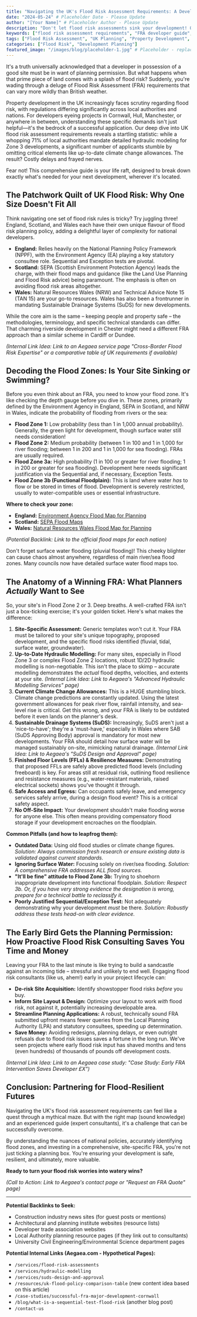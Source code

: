```yaml
---
title: "Navigating the UK's Flood Risk Assessment Requirements: A Developer's Guide"
date: "2024-05-24" # Placeholder Date - Please Update
author: "[Your Name]" # Placeholder Author - Please Update
description: "Don't let flood risk assessments sink your development! Our developer's guide demystifies UK FRA requirements, helping you save time, money, and navigate planning."
keywords: ["flood risk assessment requirements", "FRA developer guide", "UK flood risk planning", "flood zone development", "property development flood risk", "planning permission flood zone"]
tags: ["Flood Risk Assessment", "UK Planning", "Property Development", "Regulatory Guidance"]
categories: ["Flood Risk", "Development Planning"]
featured_image: "/images/blog/placeholder-1.jpg" # Placeholder - replace with actual image path in /public/images/blog/ or /content/images/blog/
---
```


It's a truth universally acknowledged that a developer in possession of a good site must be in want of planning permission. But what happens when that prime piece of land comes with a splash of flood risk? Suddenly, you're wading through a deluge of Flood Risk Assessment (FRA) requirements that can vary more wildly than British weather.

Property development in the UK increasingly faces scrutiny regarding flood risk, with regulations differing significantly across local authorities and nations. For developers eyeing projects in Cornwall, Hull, Manchester, or anywhere in between, understanding these specific demands isn't just helpful—it's the bedrock of a successful application. Our deep dive into UK flood risk assessment requirements reveals a startling statistic: while a whopping 71% of local authorities mandate detailed hydraulic modeling for Zone 3 developments, a significant number of applicants stumble by omitting critical elements like up-to-date climate change allowances. The result? Costly delays and frayed nerves.

Fear not! This comprehensive guide is your life raft, designed to break down exactly what's needed for your next development, wherever it's located.

## The Patchwork Quilt of UK Flood Risk: Why One Size Doesn't Fit All

Think navigating one set of flood risk rules is tricky? Try juggling three! England, Scotland, and Wales each have their own unique flavour of flood risk planning policy, adding a delightful layer of complexity for national developers.

*   **England:** Relies heavily on the National Planning Policy Framework (NPPF), with the Environment Agency (EA) playing a key statutory consultee role. Sequential and Exception tests are pivotal.
*   **Scotland:** SEPA (Scottish Environment Protection Agency) leads the charge, with their flood maps and guidance (like the Land Use Planning and Flood Risk advice) being paramount. The emphasis is often on avoiding flood risk areas altogether.
*   **Wales:** Natural Resources Wales (NRW) and Technical Advice Note 15 (TAN 15) are your go-to resources. Wales has also been a frontrunner in mandating Sustainable Drainage Systems (SuDS) for new developments.

While the core aim is the same – keeping people and property safe – the methodologies, terminology, and specific technical standards can differ. That charming riverside development in Chester might need a different FRA approach than a similar scheme in Cardiff or Dundee.

*(Internal Link Idea: Link to an Aegaea service page "Cross-Border Flood Risk Expertise" or a comparative table of UK requirements if available)*

## Decoding the Flood Zones: Is Your Site Sinking or Swimming?

Before you even think about an FRA, you need to know your flood zone. It's like checking the depth gauge before you dive in. These zones, primarily defined by the Environment Agency in England, SEPA in Scotland, and NRW in Wales, indicate the probability of flooding from rivers or the sea:

*   **Flood Zone 1:** Low probability (less than 1 in 1,000 annual probability). Generally, the green light for development, though surface water still needs consideration!
*   **Flood Zone 2:** Medium probability (between 1 in 100 and 1 in 1,000 for river flooding; between 1 in 200 and 1 in 1,000 for sea flooding). FRAs are usually required.
*   **Flood Zone 3a:** High probability (1 in 100 or greater for river flooding; 1 in 200 or greater for sea flooding). Development here needs significant justification via the Sequential and, if necessary, Exception Tests.
*   **Flood Zone 3b (Functional Floodplain):** This is land where water *has* to flow or be stored in times of flood. Development is severely restricted, usually to water-compatible uses or essential infrastructure.

**Where to check your zone:**

*   **England:** [Environment Agency Flood Map for Planning](https://www.gov.uk/check-long-term-flood-risk)
*   **Scotland:** [SEPA Flood Maps](https://map.sepa.org.uk/floodmaps/)
*   **Wales:** [Natural Resources Wales Flood Map for Planning](https://flood-map-for-planning.naturalresources.wales/)

*(Potential Backlink: Link to the official flood maps for each nation)*

Don't forget surface water flooding (pluvial flooding)! This cheeky blighter can cause chaos almost anywhere, regardless of main river/sea flood zones. Many councils now have detailed surface water flood maps too.

## The Anatomy of a Winning FRA: What Planners *Actually* Want to See

So, your site's in Flood Zone 2 or 3. Deep breaths. A well-crafted FRA isn't just a box-ticking exercise; it's your golden ticket. Here's what makes the difference:

1.  **Site-Specific Assessment:** Generic templates won't cut it. Your FRA must be tailored to your site's unique topography, proposed development, and the specific flood risks identified (fluvial, tidal, surface water, groundwater).
2.  **Up-to-Date Hydraulic Modelling:** For many sites, especially in Flood Zone 3 or complex Flood Zone 2 locations, robust 1D/2D hydraulic modelling is non-negotiable. This isn't the place to skimp – accurate modelling demonstrates the *actual* flood depths, velocities, and extents at your site.
    *(Internal Link Idea: Link to Aegaea's "Advanced Hydraulic Modelling Services" page)*
3.  **Current Climate Change Allowances:** This is a HUGE stumbling block. Climate change predictions are constantly updated. Using the latest government allowances for peak river flow, rainfall intensity, and sea-level rise is critical. Get this wrong, and your FRA is likely to be outdated before it even lands on the planner's desk.
4.  **Sustainable Drainage Systems (SuDS):** Increasingly, SuDS aren't just a 'nice-to-have'; they're a 'must-have,' especially in Wales where SAB (SuDS Approving Body) approval is mandatory for most new developments. Your FRA should detail how surface water will be managed sustainably on-site, mimicking natural drainage.
    *(Internal Link Idea: Link to Aegaea's "SuDS Design and Approval" page)*
5.  **Finished Floor Levels (FFLs) & Resilience Measures:** Demonstrating that proposed FFLs are safely above predicted flood levels (including freeboard) is key. For areas still at residual risk, outlining flood resilience and resistance measures (e.g., water-resistant materials, raised electrical sockets) shows you've thought it through.
6.  **Safe Access and Egress:** Can occupants safely leave, and emergency services safely arrive, during a design flood event? This is a critical safety aspect.
7.  **No Off-Site Impact:** Your development shouldn't make flooding worse for anyone else. This often means providing compensatory flood storage if your development encroaches on the floodplain.

**Common Pitfalls (and how to leapfrog them):**

*   **Outdated Data:** Using old flood studies or climate change figures. *Solution: Always commission fresh research or ensure existing data is validated against current standards.*
*   **Ignoring Surface Water:** Focusing solely on river/sea flooding. *Solution: A comprehensive FRA addresses ALL flood sources.*
*   **"It'll be fine" attitude to Flood Zone 3b:** Trying to shoehorn inappropriate development into functional floodplain. *Solution: Respect 3b. Or, if you have very strong evidence the designation is wrong, prepare for a technical battle to reclassify it.*
*   **Poorly Justified Sequential/Exception Test:** Not adequately demonstrating why your development *must* be there. *Solution: Robustly address these tests head-on with clear evidence.*

## The Early Bird Gets the Planning Permission: How Proactive Flood Risk Consulting Saves You Time and Money

Leaving your FRA to the last minute is like trying to build a sandcastle against an incoming tide – stressful and unlikely to end well. Engaging flood risk consultants (like us, ahem!) early in your project lifecycle can:

*   **De-risk Site Acquisition:** Identify showstopper flood risks *before* you buy.
*   **Inform Site Layout & Design:** Optimize your layout to work *with* flood risk, not against it, potentially increasing developable area.
*   **Streamline Planning Applications:** A robust, technically sound FRA submitted upfront means fewer queries from the Local Planning Authority (LPA) and statutory consultees, speeding up determination.
*   **Save Money:** Avoiding redesigns, planning delays, or even outright refusals due to flood risk issues saves a fortune in the long run. We've seen projects where early flood risk input has shaved months and tens (even hundreds) of thousands of pounds off development costs.

*(Internal Link Idea: Link to an Aegaea case study: "Case Study: Early FRA Intervention Saves Developer £X")*

## Conclusion: Partnering for Flood-Resilient Futures

Navigating the UK's flood risk assessment requirements can feel like a quest through a mythical maze. But with the right map (sound knowledge) and an experienced guide (expert consultants), it's a challenge that can be successfully overcome.

By understanding the nuances of national policies, accurately identifying flood zones, and investing in a comprehensive, site-specific FRA, you're not just ticking a planning box. You're ensuring your development is safe, resilient, and ultimately, more valuable.

**Ready to turn your flood risk worries into watery wins?**

*(Call to Action: Link to Aegaea's contact page or "Request an FRA Quote" page)*

---

**Potential Backlinks to Seek:**

*   Construction industry news sites (for guest posts or mentions)
*   Architectural and planning institute websites (resource lists)
*   Developer trade association websites
*   Local Authority planning resource pages (if they link out to consultants)
*   University Civil Engineering/Environmental Science department pages

**Potential Internal Links (Aegaea.com - Hypothetical Pages):**

*   `/services/flood-risk-assessments`
*   `/services/hydraulic-modelling`
*   `/services/suds-design-and-approval`
*   `/resources/uk-flood-policy-comparison-table` (new content idea based on this article)
*   `/case-studies/successful-fra-major-development-cornwall`
*   `/blog/what-is-a-sequential-test-flood-risk` (another blog post)
*   `/contact-us` 